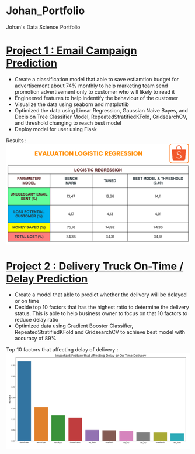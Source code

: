 # Johan_Portfolio
Johan's Data Science Portfolio 

# <a href='https://github.com/Johanklemantan/Shopee-Email-Campaign-Prediction'> Project 1 : Email Campaign Prediction</a><br>
- Create a classification model that able to save estiamtion budget for advertisement about 74% monthly to help marketing team send promotion advertisement only to customer who will likely to read it<br>
- Engineered features to help indentify the behaviour of the customer<br>
- Visualize the data using seaborn and matplotlib<br>
- Optimized the data using Linear Regression, Gaussian Naive Bayes, and Decision Tree Classifier Model, RepeatedStratifiedKFold, GridsearchCV, and threshold changing to reach best model<br>
- Deploy model for user using Flask

Results :  <br>
<img src='Project 1/result.PNG'><br>

# <a href='https://github.com/Johanklemantan/Delivery-Truck-Ontime-Delay-Prediction'> Project 2 : Delivery Truck On-Time / Delay Prediction</a><br>
- Create a model that able to predict whether the delivery will be delayed or on time <br>
- Decide top 10 factors that has the highest ratio to determine the delivery status. This is able to help business owner to focus on that 10 factors to reduce delay ratio <br>
- Optimized data using Gradient Booster Classifier, RepeatedStratifiedKFold and GridsearchCV to achieve best model with accuracy of 89% <br>

Top 10 factors that affecting delay of delivery : <br>
<img src='Project 1/FI.PNG'><br>
